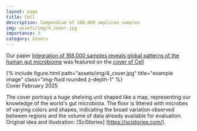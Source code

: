 ```yaml
---
layout: page
title: Cell
description: Compendium of 168,000 amplicon samples
img: assets/img/4_cover.jpg
importance: 3
category: Covers
---
```


Our paper [Integration of 168,000 samples reveals global patterns of the human gut microbiome](https://www.cell.com/cell/fulltext/S0092-8674(24)01430-2?_returnURL=https%3A%2F%2Flinkinghub.elsevier.com%2Fretrieve%2Fpii%2FS0092867424014302%3Fshowall%3Dtrue) was featured on the [cover of Cell](https://www.cell.com/cell/issue?pii=S0092-8674(24)X0005-7)
<div class="row">
    <div class="col-sm mt-3 mt-md-0">
        {% include figure.html path="assets/img/4_cover.jpg" title="example image" class="img-fluid rounded z-depth-1" %}
    </div>
</div>
<div class="caption">
    Cover February 2025
</div>

The cover portrays a huge shelving unit shaped like a map, representing our knowledge of the world's gut microbiota. The floor is littered with microbes of varying colors and shapes, indicating the broad variation observed between regions and the volume of data already available for evaluation. Original idea and illustration: [SciStories] (https://scistories.com/).
